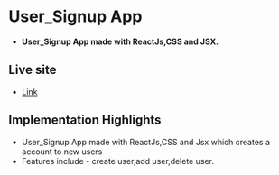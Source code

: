 # User_Signup App

- **User_Signup App made with ReactJs,CSS and JSX.**

## Live site
- [Link]()

## Implementation Highlights

- User_Signup App made with ReactJs,CSS and Jsx which creates a account to new users
- Features include - create user,add user,delete user. 
